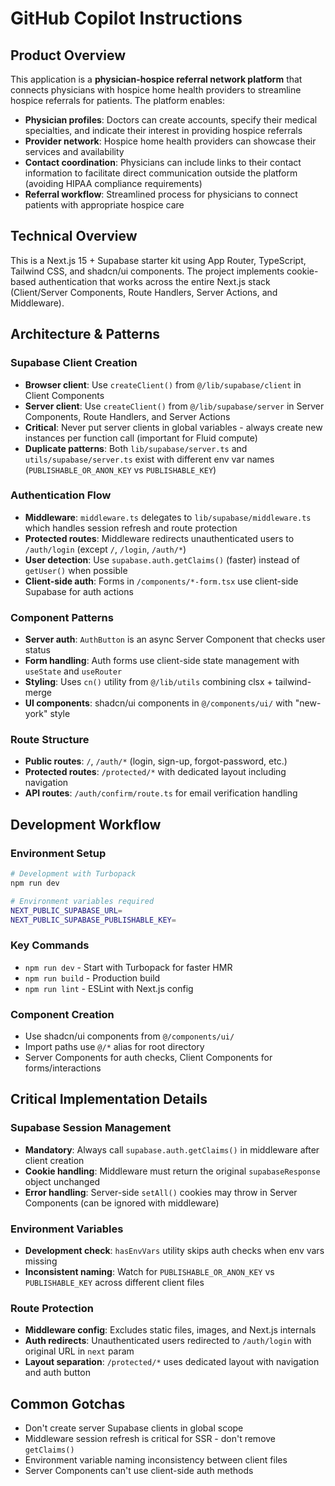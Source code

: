 # GitHub Copilot Instructions

## Product Overview
This application is a **physician-hospice referral network platform** that connects physicians with hospice home health providers to streamline hospice referrals for patients. The platform enables:

- **Physician profiles**: Doctors can create accounts, specify their medical specialties, and indicate their interest in providing hospice referrals
- **Provider network**: Hospice home health providers can showcase their services and availability
- **Contact coordination**: Physicians can include links to their contact information to facilitate direct communication outside the platform (avoiding HIPAA compliance requirements)
- **Referral workflow**: Streamlined process for physicians to connect patients with appropriate hospice care

## Technical Overview
This is a Next.js 15 + Supabase starter kit using App Router, TypeScript, Tailwind CSS, and shadcn/ui components. The project implements cookie-based authentication that works across the entire Next.js stack (Client/Server Components, Route Handlers, Server Actions, and Middleware).

## Architecture & Patterns

### Supabase Client Creation
- **Browser client**: Use `createClient()` from `@/lib/supabase/client` in Client Components
- **Server client**: Use `createClient()` from `@/lib/supabase/server` in Server Components, Route Handlers, and Server Actions
- **Critical**: Never put server clients in global variables - always create new instances per function call (important for Fluid compute)
- **Duplicate patterns**: Both `lib/supabase/server.ts` and `utils/supabase/server.ts` exist with different env var names (`PUBLISHABLE_OR_ANON_KEY` vs `PUBLISHABLE_KEY`)

### Authentication Flow
- **Middleware**: `middleware.ts` delegates to `lib/supabase/middleware.ts` which handles session refresh and route protection
- **Protected routes**: Middleware redirects unauthenticated users to `/auth/login` (except `/`, `/login`, `/auth/*`)
- **User detection**: Use `supabase.auth.getClaims()` (faster) instead of `getUser()` when possible
- **Client-side auth**: Forms in `/components/*-form.tsx` use client-side Supabase for auth actions

### Component Patterns
- **Server auth**: `AuthButton` is an async Server Component that checks user status
- **Form handling**: Auth forms use client-side state management with `useState` and `useRouter`
- **Styling**: Uses `cn()` utility from `@/lib/utils` combining clsx + tailwind-merge
- **UI components**: shadcn/ui components in `@/components/ui/` with "new-york" style

### Route Structure
- **Public routes**: `/`, `/auth/*` (login, sign-up, forgot-password, etc.)
- **Protected routes**: `/protected/*` with dedicated layout including navigation
- **API routes**: `/auth/confirm/route.ts` for email verification handling

## Development Workflow

### Environment Setup
```bash
# Development with Turbopack
npm run dev

# Environment variables required
NEXT_PUBLIC_SUPABASE_URL=
NEXT_PUBLIC_SUPABASE_PUBLISHABLE_KEY=
```

### Key Commands
- `npm run dev` - Start with Turbopack for faster HMR
- `npm run build` - Production build
- `npm run lint` - ESLint with Next.js config

### Component Creation
- Use shadcn/ui components from `@/components/ui/`
- Import paths use `@/*` alias for root directory
- Server Components for auth checks, Client Components for forms/interactions

## Critical Implementation Details

### Supabase Session Management
- **Mandatory**: Always call `supabase.auth.getClaims()` in middleware after client creation
- **Cookie handling**: Middleware must return the original `supabaseResponse` object unchanged
- **Error handling**: Server-side `setAll()` cookies may throw in Server Components (can be ignored with middleware)

### Environment Variables
- **Development check**: `hasEnvVars` utility skips auth checks when env vars missing
- **Inconsistent naming**: Watch for `PUBLISHABLE_OR_ANON_KEY` vs `PUBLISHABLE_KEY` across different client files

### Route Protection
- **Middleware config**: Excludes static files, images, and Next.js internals
- **Auth redirects**: Unauthenticated users redirected to `/auth/login` with original URL in `next` param
- **Layout separation**: `/protected/*` uses dedicated layout with navigation and auth button

## Common Gotchas
- Don't create server Supabase clients in global scope
- Middleware session refresh is critical for SSR - don't remove `getClaims()`
- Environment variable naming inconsistency between client files
- Server Components can't use client-side auth methods